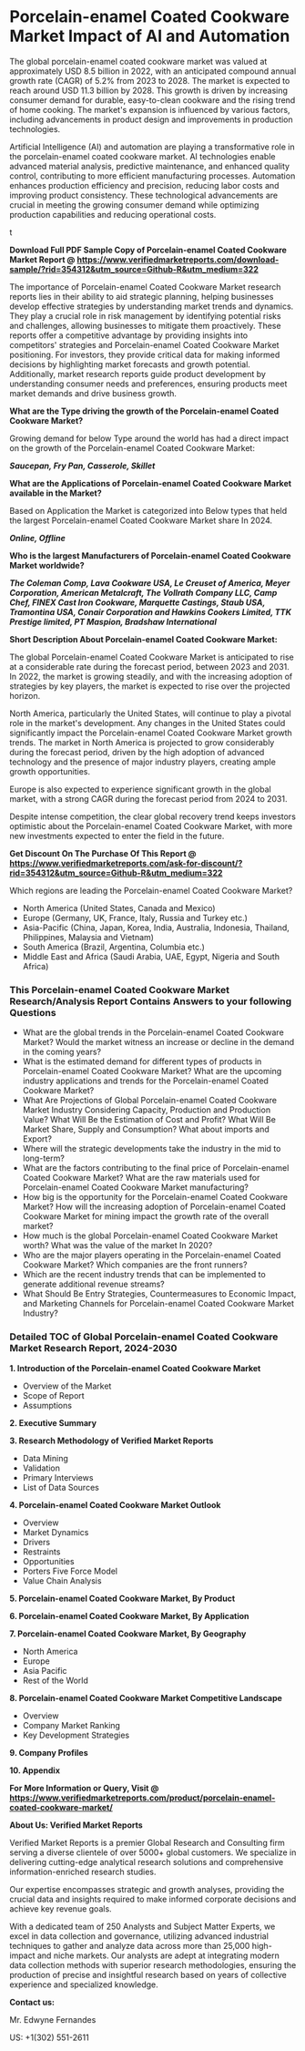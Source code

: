 <meta name="title" content="Global Porcelain-enamel Coated Cookware Market Impact of AI and Automation"><meta name="description" content="The global porcelain-enamel coated cookware market was valued at approximately USD 8.5 billion in 2022, with an anticipated compound annual growth rate (CAGR) of 5.2% "><meta name="title" content="Porcelain-enamel Coated Cookware Market Size, Share, Scope, Trends, Growth, Opportunities, Analysis, Forecast"><h1>Porcelain-enamel Coated Cookware Market Impact of AI and Automation</h1><p>The global porcelain-enamel coated cookware market was valued at approximately USD 8.5 billion in 2022, with an anticipated compound annual growth rate (CAGR) of 5.2% from 2023 to 2028. The market is expected to reach around USD 11.3 billion by 2028. This growth is driven by increasing consumer demand for durable, easy-to-clean cookware and the rising trend of home cooking. The market's expansion is influenced by various factors, including advancements in product design and improvements in production technologies.</p><p>Artificial Intelligence (AI) and automation are playing a transformative role in the porcelain-enamel coated cookware market. AI technologies enable advanced material analysis, predictive maintenance, and enhanced quality control, contributing to more efficient manufacturing processes. Automation enhances production efficiency and precision, reducing labor costs and improving product consistency. These technological advancements are crucial in meeting the growing consumer demand while optimizing production capabilities and reducing operational costs.</p>t</p><p id="" class=""><strong>Download Full PDF Sample Copy of Porcelain-enamel Coated Cookware Market Report @ <a href="https://www.verifiedmarketreports.com/download-sample/?rid=354312&utm_source=Github-R&utm_medium=322" target="_blank">https://www.verifiedmarketreports.com/download-sample/?rid=354312&utm_source=Github-R&utm_medium=322</a></strong></p><p>The importance of&nbsp;Porcelain-enamel Coated Cookware Market research reports lies in their ability to aid strategic planning, helping businesses develop effective strategies by understanding market trends and dynamics. They play a crucial role in risk management by identifying potential risks and challenges, allowing businesses to mitigate them proactively. These reports offer a competitive advantage by providing insights into competitors' strategies and Porcelain-enamel Coated Cookware Market positioning. For investors, they provide critical data for making informed decisions by highlighting market forecasts and growth potential. Additionally, market research reports guide product development by understanding consumer needs and preferences, ensuring products meet market demands and drive business growth.</p><p><strong>What are the&nbsp;Type driving the growth of the Porcelain-enamel Coated Cookware Market?</strong></p><p id="" class="">Growing demand for below Type around the world has had a direct impact on the growth of the Porcelain-enamel Coated Cookware Market:</p><em><strong>Saucepan, Fry Pan, Casserole, Skillet</strong></em></p><strong>What are the&nbsp;Applications&nbsp;of Porcelain-enamel Coated Cookware Market available in the Market?</strong></p><p id="" class="">Based on Application the Market is categorized into Below types that held the largest Porcelain-enamel Coated Cookware Market share In 2024.</p><em><strong>Online, Offline</strong></em></p><strong>Who is the largest Manufacturers of Porcelain-enamel Coated Cookware Market worldwide?</strong></p><p><em><strong>The Coleman Comp, Lava Cookware USA, Le Creuset of America, Meyer Corporation, American Metalcraft, The Vollrath Company LLC, Camp Chef, FINEX Cast Iron Cookware, Marquette Castings, Staub USA, Tramontina USA, Conair Corporation and Hawkins Cookers Limited, TTK Prestige limited, PT Maspion, Bradshaw International</strong></em></p><p id="" class=""><strong>Short Description About Porcelain-enamel Coated Cookware Market:</strong></p><p>The global Porcelain-enamel Coated Cookware Market is anticipated to rise at a considerable rate during the forecast period, between 2023 and 2031. In 2022, the market is growing steadily, and with the increasing adoption of strategies by key players, the market is expected to rise over the projected horizon.</p><p>North America, particularly the United States, will continue to play a pivotal role in the market's development. Any changes in the United States could significantly impact the Porcelain-enamel Coated Cookware Market growth trends. The market in North America is projected to grow considerably during the forecast period, driven by the high adoption of advanced technology and the presence of major industry players, creating ample growth opportunities.</p><p>Europe is also expected to experience significant growth in the global market, with a strong CAGR during the forecast period from 2024 to 2031.</p><p>Despite intense competition, the clear global recovery trend keeps investors optimistic about the Porcelain-enamel Coated Cookware Market, with more new investments expected to enter the field in the future.</p><p id="" class=""><strong>Get Discount On The Purchase Of This Report @ <a href="https://www.verifiedmarketreports.com/ask-for-discount/?rid=354312&utm_source=Github-R&utm_medium=322" target="_blank">https://www.verifiedmarketreports.com/ask-for-discount/?rid=354312&utm_source=Github-R&utm_medium=322</a></strong></p>Which regions are leading the Porcelain-enamel Coated Cookware Market?</p><ul><li>North America (United States, Canada and Mexico)</li><li>Europe (Germany, UK, France, Italy, Russia and Turkey etc.)</li><li>Asia-Pacific (China, Japan, Korea, India, Australia, Indonesia, Thailand, Philippines, Malaysia and Vietnam)</li><li>South America (Brazil, Argentina, Columbia etc.)</li><li>Middle East and Africa (Saudi Arabia, UAE, Egypt, Nigeria and South Africa)</li></ul><h3 id="" class="">This Porcelain-enamel Coated Cookware Market Research/Analysis Report Contains Answers to your following Questions</h3><ul><li>What are the global trends in the Porcelain-enamel Coated Cookware Market? Would the market witness an increase or decline in the demand in the coming years?</li><li>What is the estimated demand for different types of products in Porcelain-enamel Coated Cookware Market? What are the upcoming industry applications and trends for the Porcelain-enamel Coated Cookware Market?</li><li>What Are Projections of Global Porcelain-enamel Coated Cookware Market Industry Considering Capacity, Production and Production Value? What Will Be the Estimation of Cost and Profit? What Will Be Market Share, Supply and Consumption? What about imports and Export?</li><li>Where will the strategic developments take the industry in the mid to long-term?</li><li>What are the factors contributing to the final price of Porcelain-enamel Coated Cookware Market? What are the raw materials used for Porcelain-enamel Coated Cookware Market manufacturing?</li><li>How big is the opportunity for the Porcelain-enamel Coated Cookware Market? How will the increasing adoption of Porcelain-enamel Coated Cookware Market for mining impact the growth rate of the overall market?</li><li>How much is the global Porcelain-enamel Coated Cookware Market worth? What was the value of the market In 2020?</li><li>Who are the major players operating in the Porcelain-enamel Coated Cookware Market? Which companies are the front runners?</li><li>Which are the recent industry trends that can be implemented to generate additional revenue streams?</li><li>What Should Be Entry Strategies, Countermeasures to Economic Impact, and Marketing Channels for Porcelain-enamel Coated Cookware Market Industry?</li></ul><h3 id="" class="">Detailed TOC of Global Porcelain-enamel Coated Cookware Market Research Report, 2024-2030</h3><p id="" class=""><strong>1. Introduction of the Porcelain-enamel Coated Cookware Market</strong></p><ul><li>Overview of the Market</li><li>Scope of Report</li><li>Assumptions</li></ul><p id="" class=""><strong>2. Executive Summary</strong></p><p id="" class=""><strong>3. Research Methodology of Verified Market Reports</strong></p><ul><li>Data Mining</li><li>Validation</li><li>Primary Interviews</li><li>List of Data Sources</li></ul><p id="" class=""><strong>4. Porcelain-enamel Coated Cookware Market Outlook</strong></p><ul><li>Overview</li><li>Market Dynamics</li><li>Drivers</li><li>Restraints</li><li>Opportunities</li><li>Porters Five Force Model</li><li>Value Chain Analysis</li></ul><p id="" class=""><strong>5. Porcelain-enamel Coated Cookware Market, By Product</strong></p><p id="" class=""><strong>6. Porcelain-enamel Coated Cookware Market, By Application</strong></p><p id="" class=""><strong>7. Porcelain-enamel Coated Cookware Market, By Geography</strong></p><ul><li>North America</li><li>Europe</li><li>Asia Pacific</li><li>Rest of the World</li></ul><p id="" class=""><strong>8. Porcelain-enamel Coated Cookware Market Competitive Landscape</strong></p><ul><li>Overview</li><li>Company Market Ranking</li><li>Key Development Strategies</li></ul><p id="" class=""><strong>9. Company Profiles</strong></p><p id="" class=""><strong>10. Appendix</strong></p><p id="" class=""><strong>For More Information or Query, Visit @ <a href="https://www.verifiedmarketreports.com/product/porcelain-enamel-coated-cookware-market/" target="_blank">https://www.verifiedmarketreports.com/product/porcelain-enamel-coated-cookware-market/</a></strong></p><p id="" class=""><strong>About Us: Verified Market Reports</strong></p><p id="" class="">Verified Market Reports is a premier Global Research and Consulting firm serving a diverse clientele of over 5000+ global customers. We specialize in delivering cutting-edge analytical research solutions and comprehensive information-enriched research studies.</p><p id="" class="">Our expertise encompasses strategic and growth analyses, providing the crucial data and insights required to make informed corporate decisions and achieve key revenue goals.</p><p id="" class="">With a dedicated team of 250 Analysts and Subject Matter Experts, we excel in data collection and governance, utilizing advanced industrial techniques to gather and analyze data across more than 25,000 high-impact and niche markets. Our analysts are adept at integrating modern data collection methods with superior research methodologies, ensuring the production of precise and insightful research based on years of collective experience and specialized knowledge.</p><p id="" class=""><strong>Contact us:</strong></p><p id="" class="">Mr. Edwyne Fernandes</p><p id="" class="">US: +1(302) 551-2611</p>